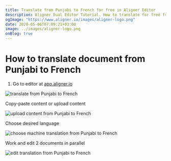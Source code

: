 ```yaml
---
title: Translate from Punjabi to French for free in Aligner Editor
description: Aligner Dual Editor Tutorial. How to translate for free from Punjabi to French. Aligner is multilingual document management platform. 
ogImage: "https://www.aligner.io/images/aligner-logo.png"
date: 2020-05-06T07:09:21+03:00
image: ../images/aligner-logo.png
onBlog: true
---
```


# How to translate document from Punjabi to French

1. Go to editor at [app.aligner.io](https://app.aligner.io "Aligner App web page")

![translate from Punjabi to French](../aligner-blank-editor.png "translate from Punjabi to French")

Copy-paste content or upload content

![upload content from Punjabi to French](../aligner-uploaded-document.png "upload content from Punjabi to French")

Choose desired language

![choose machine translation from Punjabi to French](../aligner-language-dropdown.png "choose machine translation from Punjabi to French")

Work and edit 2 documents in parallel

![edit translation from Punjabi to French](../aligner-double-sitded-editor.png "edit translation from Punjabi to French")

